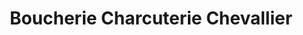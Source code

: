 ---
title: "Boucherie Charcuterie Chevallier"
url: /roquebilliere/boucherie-charcuterie-chevallier/
shop: Metzgerei
---